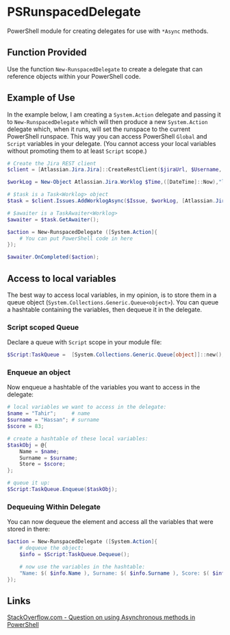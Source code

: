 # PSRunspacedDelegate

PowerShell module for creating delegates for use with `*Async` methods.

## Function Provided

Use the function `New-RunspacedDelegate` to create a delegate that can reference objects within your PowerShell code.

## Example of Use

In the example below, I am creating a `System.Action` delegate and passing it to `New-RunspacedDelegate` which will then produce a new `System.Action` delegate which, when it runs, will set the runspace to the current PowerShell runspace.  This way you can access PowerShell `Global` and `Script` variables in your delegate. (You cannot access your local variables without promoting them to at least `Script` scope.)

```powershell
# Create the Jira REST client
$client = [Atlassian.Jira.Jira]::CreateRestClient($jiraUrl, $Username, $Password);

$workLog = New-Object Atlassian.Jira.Worklog $Time,([DateTime]::Now),"log time"

# $task is a Task<Worklog> object
$task = $client.Issues.AddWorklogAsync($Issue, $workLog, [Atlassian.Jira.WorklogStrategy]::AutoAdjustRemainingEstimate, $null, (New-Object System.Threading.CancellationToken $false))

# $awaiter is a TaskAwaiter<Worklog>
$awaiter = $task.GetAwaiter();

$action = New-RunspacedDelegate ([System.Action]{ 
    # You can put PowerShell code in here
});

$awaiter.OnCompleted($action);

```

## Access to local variables

The best way to access local variables, in my opinion, is to store them in a queue object (`System.Collections.Generic.Queue<object>`). You can queue a hashtable containing the variables, then dequeue it in the delegate. 

### Script scoped Queue

Declare a queue with `Script` scope in your module file:

```powershell
$Script:TaskQueue =  [System.Collections.Generic.Queue[object]]::new();
```

### Enqueue an object

Now enqueue a hashtable of the variables you want to access in the delegate:

```powershell
# local variables we want to access in the delegate:
$name = "Tahir";     # name
$surname = "Hassan"; # surname
$score = 83;

# create a hashtable of these local variables:
$taskObj = @{
    Name = $name;
    Surname = $surname;
    Store = $score;
};

# queue it up:
$Script:TaskQueue.Enqueue($taskObj);
```

### Dequeuing Within Delegate

You can now dequeue the element and access all the variables that were stored in there:

```powershell
$action = New-RunspacedDelegate ([System.Action]{ 
    # dequeue the object:
    $info = $Script:TaskQueue.Dequeue();

    # now use the variables in the hashtable:
    "Name: $( $info.Name ), Surname: $( $info.Surname ), Score: $( $info.Score )" | Out-File C:\Temp\information.txt -Append
});
```

## Links

<a href="https://stackoverflow.com/questions/25851704/getting-result-of-net-object-asynchronous-method-in-powershell">StackOverflow.com - Question on using Asynchronous methods in PowerShell</a>
